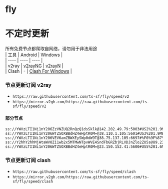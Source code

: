 # fly
# 不定时更新
所有免费节点都爬取自网络，请勿用于非法用途  
|  工具  | Android  | Windows  |  
|  ----  | ----   | ----  |  
| v2ray  | [v2rayNG](https://github.com/2dust/v2rayNG/releases) | [v2rayN](https://github.com/2dust/v2rayN/releases) |  
| Clash  | - | [Clash For Windows](https://github.com/2dust/clashN/releases) | 
  
### 节点更新订阅  v2ray
- `https://raw.githubusercontent.com/ts-sf/fly/speed/v2`  
- `https://mirror.v2gh.com/https://raw.githubusercontent.com/ts-sf/fly/speed/v2`  

#### 部分节点  
``` 
ss://YWVzLTI1Ni1nY206ZzVNZUQ2RnQzQ1dsSklk@142.202.49.79:5003#US2%201.9MB%2Fs
ss://YWVzLTI1Ni1nY206WTZSOXBBdHZ4eHptR0M=@38.110.1.105:5601#US3%201.9MB%2Fs
ss://YWVzLTI1Ni1nY206VEV6amZBWXEySWp0dW9T@38.75.137.105:6697#%F0%9F%87%BA%F0%9F%87%B8US%E7%BE%8E%E5%9B%BD2%201.3MB%2Fs
ss://Y2hhY2hhMjAtaWV0Zi1wb2x5MTMwNTpvWVE4SndFbGRZbjRLVDJnZlo2ZU5s@89.23.103.21:51584#%E6%9C%AA%E7%9F%A515%204.0MB%2Fs
ss://YWVzLTI1Ni1nY206WTZSOXBBdHZ4eHptR0M=@23.150.152.41:5600#US5%201.6MB%2Fs
```
### 节点更新订阅  clash
- `https://raw.githubusercontent.com/ts-sf/fly/speed/clash`  
- `https://mirror.v2gh.com/https://raw.githubusercontent.com/ts-sf/fly/speed/clash`  



